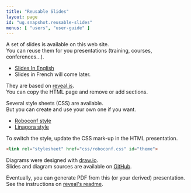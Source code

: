 ```yaml
---
title: "Reusable Slides"
layout: page
id: "ug.snapshot.reusable-slides"
menus: [ "users", "user-guide" ]
---
```


A set of slides is available on this web site.  
You can reuse them for you presentations (training, courses, conferences...).

* [Slides In English](/slides/general/roboconf-presentation.html)
* Slides in French will come later.

They are based on [reveal.js](http://lab.hakim.se/reveal-js).  
You can copy the HTML page and remove or add sections.

Several style sheets (CSS) are available.  
But you can create and use your own one if you want.

* [Roboconf style](/slides/general/css/roboconf.css)
* [Linagora style](/slides/general/css/linagora.css)

To switch the style, update the CSS mark-up in the HTML presentation.

``` html
<link rel="stylesheet" href="css/roboconf.css" id="theme">
```

Diagrams were designed with [draw.io](https://www.draw.io).  
Slides and diagram sources are available on [GitHub](https://github.com/roboconf/roboconf.github.io/).

Eventually, you can generate PDF from this (or your derived) presentation.  
See the instructions on [reveal's readme](https://github.com/hakimel/reveal.js#pdf-export).  
